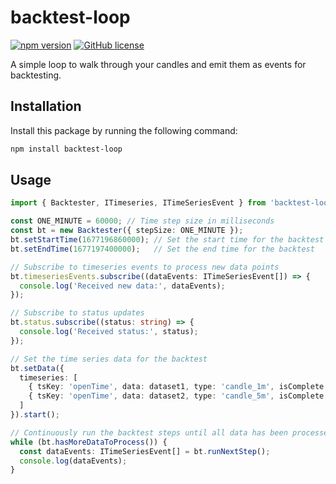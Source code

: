 # backtest-loop

[![npm version](https://badge.fury.io/js/backtest-loop.svg)](https://www.npmjs.com/package/backtest-loop)
[![GitHub license](https://img.shields.io/github/license/focus1691/backtest-loop.svg)](https://github.com/focus1691/backtest-loop/blob/master/LICENSE)

A simple loop to walk through your candles and emit them as events for backtesting.

## Installation

Install this package by running the following command:

```bash
npm install backtest-loop
```

## Usage

```ts
import { Backtester, ITimeseries, ITimeSeriesEvent } from 'backtest-loop';

const ONE_MINUTE = 60000; // Time step size in milliseconds
const bt = new Backtester({ stepSize: ONE_MINUTE });
bt.setStartTime(1677196860000); // Set the start time for the backtest
bt.setEndTime(1677197400000);   // Set the end time for the backtest

// Subscribe to timeseries events to process new data points
bt.timeseriesEvents.subscribe((dataEvents: ITimeSeriesEvent[]) => {
  console.log('Received new data:', dataEvents);
});

// Subscribe to status updates
bt.status.subscribe((status: string) => {
  console.log('Received status:', status);
});

// Set the time series data for the backtest
bt.setData({
  timeseries: [
    { tsKey: 'openTime', data: dataset1, type: 'candle_1m', isComplete: false },
    { tsKey: 'openTime', data: dataset2, type: 'candle_5m', isComplete: false },
  ]
}).start();

// Continuously run the backtest steps until all data has been processed
while (bt.hasMoreDataToProcess()) {
  const dataEvents: ITimeSeriesEvent[] = bt.runNextStep();
  console.log(dataEvents);
}

```
